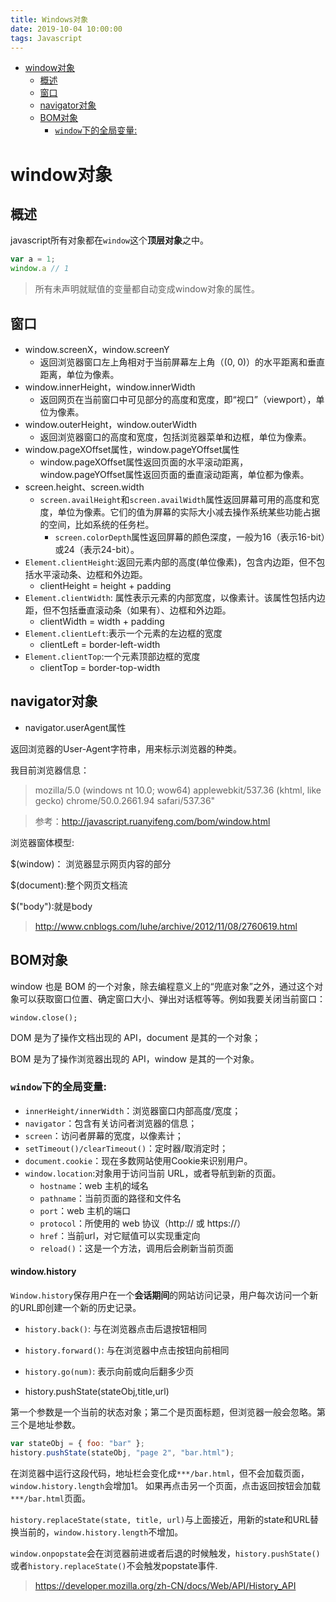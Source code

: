 ```yaml
---
title: Windows对象
date: 2019-10-04 10:00:00
tags: Javascript
---
```


<!-- @import "[TOC]" {cmd="toc" depthFrom=1 depthTo=6 orderedList=false} -->
<!-- code_chunk_output -->

- [window对象](#window对象)
  - [概述](#概述)
  - [窗口](#窗口)
  - [navigator对象](#navigator对象)
  - [BOM对象](#bom对象)
    - [`window`下的全局变量:](#window下的全局变量)

<!-- /code_chunk_output -->

# window对象

## 概述

javascript所有对象都在`window`这个**顶层对象**之中。

```js
var a = 1;
window.a // 1
```

> 所有未声明就赋值的变量都自动变成window对象的属性。

## 窗口

- window.screenX，window.screenY
  - 返回浏览器窗口左上角相对于当前屏幕左上角（(0, 0)）的水平距离和垂直距离，单位为像素。
- window.innerHeight，window.innerWidth
  - 返回网页在当前窗口中可见部分的高度和宽度，即“视口”（viewport），单位为像素。
- window.outerHeight，window.outerWidth
  - 返回浏览器窗口的高度和宽度，包括浏览器菜单和边框，单位为像素。
- window.pageXOffset属性，window.pageYOffset属性
  - window.pageXOffset属性返回页面的水平滚动距离，window.pageYOffset属性返回页面的垂直滚动距离，单位都为像素。
- screen.height、screen.width
  - `screen.availHeight`和`screen.availWidth`属性返回屏幕可用的高度和宽度，单位为像素。它们的值为屏幕的实际大小减去操作系统某些功能占据的空间，比如系统的任务栏。
    - `screen.colorDepth`属性返回屏幕的颜色深度，一般为16（表示16-bit）或24（表示24-bit）。
- `Element.clientHeight`:返回元素内部的高度(单位像素)，包含内边距，但不包括水平滚动条、边框和外边距。
  - clientHeight = height + padding
- `Element.clientWidth`: 属性表示元素的内部宽度，以像素计。该属性包括内边距，但不包括垂直滚动条（如果有）、边框和外边距。
  - clientWidth = width + padding
- `Element.clientLeft`:表示一个元素的左边框的宽度
  - clientLeft = border-left-width
- `Element.clientTop`:一个元素顶部边框的宽度
  - clientTop = border-top-width

## navigator对象

- navigator.userAgent属性

返回浏览器的User-Agent字符串，用来标示浏览器的种类。

我目前浏览器信息：

> mozilla/5.0 (windows nt 10.0; wow64) applewebkit/537.36 (khtml, like gecko) chrome/50.0.2661.94 safari/537.36"

> 参考：http://javascript.ruanyifeng.com/bom/window.html

浏览器窗体模型:

$(window)：  浏览器显示网页内容的部分

$(document):整个网页文档流

$("body"):就是body

> http://www.cnblogs.com/luhe/archive/2012/11/08/2760619.html

## BOM对象

window 也是 BOM 的一个对象，除去编程意义上的“兜底对象”之外，通过这个对象可以获取窗口位置、确定窗口大小、弹出对话框等等。例如我要关闭当前窗口：

```
window.close();
```

DOM 是为了操作文档出现的 API，document 是其的一个对象；

BOM 是为了操作浏览器出现的 API，window 是其的一个对象。

### `window`下的全局变量:

- `innerHeight/innerWidth`：浏览器窗口内部高度/宽度；
- `navigator`：包含有关访问者浏览器的信息；
- `screen`：访问者屏幕的宽度，以像素计；
- `setTimeout()/clearTimeout()`：定时器/取消定时；
- `document.cookie`：现在多数网站使用Cookie来识别用户。
- `window.location`:对象用于访问当前 URL，或者导航到新的页面。
  - `hostname`：web 主机的域名
  - `pathname`：当前页面的路径和文件名
  - `port`：web 主机的端口
  - `protocol`：所使用的 web 协议（http:// 或 https://）
  - `href`：当前url，对它赋值可以实现重定向
  - `reload()`：这是一个方法，调用后会刷新当前页面

#### window.history

`Window.history`保存用户在一个**会话期间**的网站访问记录，用户每次访问一个新的URL即创建一个新的历史记录。

- `history.back()`: 与在浏览器点击后退按钮相同
- `history.forward()`: 与在浏览器中点击按钮向前相同
- `history.go(num)`: 表示向前或向后翻多少页

- history.pushState(stateObj,title,url)

第一个参数是一个当前的状态对象；第二个是页面标题，但浏览器一般会忽略。第三个是地址参数。

```js
var stateObj = { foo: "bar" };
history.pushState(stateObj, "page 2", "bar.html");
```

在浏览器中运行这段代码，地址栏会变化成`***/bar.html`，但不会加载页面，`window.history.length`会增加1。
如果再点击另一个页面，点击返回按钮会加载`***/bar.html`页面。

`history.replaceState(state, title, url)`与上面接近，用新的state和URL替换当前的，`window.history.length`不增加。

`window.onpopstate`会在浏览器前进或者后退的时候触发，`history.pushState()`或者`history.replaceState()`不会触发popstate事件.

> https://developer.mozilla.org/zh-CN/docs/Web/API/History_API